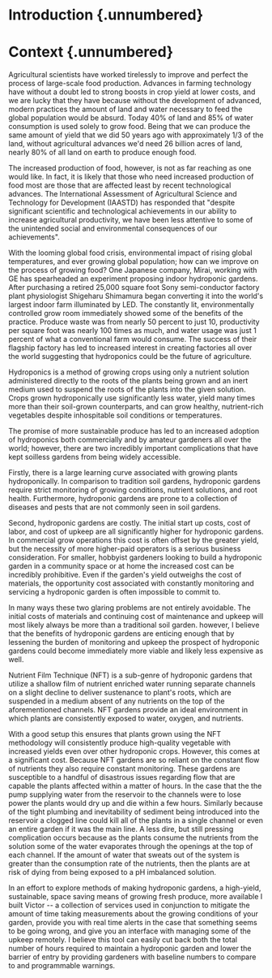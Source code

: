 # Introduction {.unnumbered}



# Context {.unnumbered}
Agricultural scientists have worked tirelessly to improve and perfect the process of large-scale food production.
Advances in farming technology have without a doubt led to strong boosts in crop yield
at lower costs, and we are lucky that they have because without the development of
advanced, modern practices the amount of land and water
necessary to feed the global population would be absurd. Today 40% of land and 85%
of water consumption is used solely to grow food. Being that we can produce the same
amount of yield that we did 50 years ago with approximately 1/3 of the land, without
agricultural advances we'd need 26 billion acres of land, nearly 80% of all land on
earth to produce enough food.

The increased production of food, however, is not as far reaching as one would like.
In fact, it is likely that those who need increased production of food most are those
that are affected least by recent technological advances. The International
Assessment of Agricultural Science and Technology for Development (IAASTD) has responded
that "despite significant scientific and technological achievements in our ability
to increase agricultural productivity, we have been less attentive to some of
the unintended social and environmental consequences of our achievements".

With the looming global food crisis, environmental impact of rising global temperatures,
and ever growing global population; how can we improve on the process of growing food?
One Japanese company, Mirai, working with GE has spearheaded an experiment proposing indoor
hydroponic gardens. After purchasing a retired 25,000 square foot Sony semi-conductor factory
plant physiologist Shigeharu Shimamura began converting it into the world's largest indoor
farm illuminated by LED. The constantly lit, environmentally controlled grow room immediately
showed some of the benefits of the practice. Produce waste was from nearly 50 percent to just 10,
productivity per square foot was nearly 100 times as much, and water usage was just 1 percent of
what a conventional farm would consume. The success of their flagship factory has led to increased
interest in creating factories all over the world suggesting that hydroponics could be
the future of agriculture.

Hydroponics is a method of growing crops using only a nutrient solution administered
directly to the roots of the plants being grown and an inert medium used to suspend the
roots of the plants into the given solution. Crops grown hydroponically use significantly
less water, yield many times more than their soil-grown counterparts, and can grow
healthy, nutrient-rich vegetables despite inhospitable soil conditions or temperatures.

The promise of more sustainable produce has led to an increased adoption of hydroponics
both commercially and by amateur gardeners all over the world; however, there are two
incredibly important complications that have kept soilless gardens from being widely accessible.

Firstly, there is a large learning curve associated with growing plants hydroponically.
In comparison to tradition soil gardens, hydroponic gardens require strict monitoring of
growing conditions, nutrient solutions, and root health. Furthermore, hydroponic gardens
are prone to a collection of diseases and pests that are not commonly seen in soil
gardens.

Second, hydroponic gardens are costly. The initial start up costs, cost of labor, and
cost of upkeep are all significantly higher for hydroponic gardens. In commercial grow
operations this cost is often offset by the greater yield, but the necessity of more
higher-paid operators is a serious business consideration. For smaller, hobbyist
gardeners looking to build a hydroponic garden in a community space or at home the
increased cost can be incredibly prohibitive. Even if the garden's yield outweighs the
cost of materials, the opportunity cost associated with constantly monitoring and
servicing a hydroponic garden is often impossible to commit to.

In many ways these two glaring problems are not entirely avoidable. The initial costs
of materials and continuing cost of maintenance and upkeep will most likely always be
more than a traditional soil garden.  however, I believe that the benefits of hydroponic
gardens are enticing enough that by lessening the burden of monitoring and upkeep the
prospect of hydroponic gardens could become immediately more viable and likely less
expensive as well.

Nutrient Film Technique (NFT) is a sub-genre of hydroponic gardens that utilize
a shallow film of nutrient enriched water running separate channels on a slight
decline to deliver sustenance to plant's roots, which are suspended in a medium absent
of any nutrients on the top of the aforementioned channels. NFT gardens provide
an ideal environment in which plants are consistently exposed to water, oxygen, and nutrients.

With a good setup this ensures that plants grown using the NFT methodology will
consistently produce high-quality vegetable with increased yields even over other
hydroponic crops. However, this comes at a significant cost. Because NFT gardens are
so reliant on the constant flow of nutrients they also require constant monitoring.
These gardens are susceptible to a handful of disastrous issues regarding flow that
are capable the plants affected within a matter of hours. In the case that the the
pump supplying water from the reservoir to the channels were to lose power the
plants would dry up and die within a few hours. Similarly because of the tight plumbing and
inevitability of sediment being introduced into the reservoir a clogged line could kill
all of the plants in a single channel or even an entire garden if it was the main line.
A less dire, but still pressing complication occurs because as the plants consume the
nutrients from the solution some of the water evaporates through the openings at the
top of each channel. If the amount of water that sweats out of the system is greater
than the consumption rate of the nutrients, then the plants are at risk of dying from
being exposed to a pH imbalanced solution.

In an effort to explore methods of making hydroponic gardens, a high-yield, sustainable,
space saving means of growing fresh produce, more available I built Victor -- a collection of
services used in conjunction to mitigate the amount of time taking measurements about the growing conditions
of your garden, provide you with real time alerts in the case that something seems to be going
wrong, and give you an interface with managing some of the upkeep remotely.  I believe this tool can easily cut back both
the total number of hours required to maintain a hydroponic garden and lower the barrier of entry
by providing gardeners with baseline numbers to compare to and programmable warnings.
